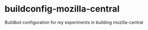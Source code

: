 buildconfig-mozilla-central
===========================

Buildbot configuration for my experiments in building mozilla-central
